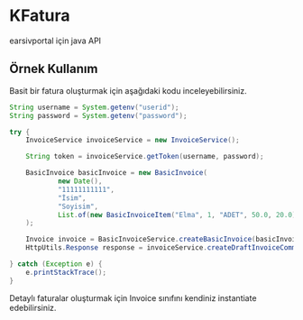 # KFatura
earsivportal için java API

## Örnek Kullanım

Basit bir fatura oluşturmak için aşağıdaki kodu inceleyebilirsiniz.

```java
String username = System.getenv("userid");
String password = System.getenv("password");

try {
    InvoiceService invoiceService = new InvoiceService();

    String token = invoiceService.getToken(username, password);

    BasicInvoice basicInvoice = new BasicInvoice(
            new Date(),
            "11111111111",
            "İsim",
            "Soyisim",
            List.of(new BasicInvoiceItem("Elma", 1, "ADET", 50.0, 20.0))
    );

    Invoice invoice = BasicInvoiceService.createBasicInvoice(basicInvoice);
    HttpUtils.Response response = invoiceService.createDraftInvoiceCommand(token, invoice);

} catch (Exception e) {
    e.printStackTrace();
}
```

Detaylı faturalar oluşturmak için Invoice sınıfını kendiniz instantiate edebilirsiniz.
